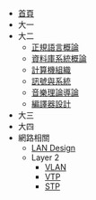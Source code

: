 * [首頁](/NCTU-Coursenote)
* 大一
* 大二
  * [正規語言概論](/NCTU-Coursenote/1072-intro-to-formal-language)
  * [資料庫系統概論](/NCTU-Coursenote/1072-intro-to-dbms)
  * [計算機組織](/NCTU-Coursenote/1072-computer-organization)
  * [訊號與系統](/NCTU-Coursenote/1072-signals-and-systems)
  * [音樂理論導論](/NCTU-Coursenote/1072-intro-to-music-theory)
  * [編譯器設計](/NCTU-Coursenote/1072-compiler-design)
* 大三
* 大四
* 網路相關
  * [LAN Design](/NCTU-Coursenote/network-associate/landesign)
  * Layer 2
    * [VLAN](/NCTU-Coursenote/network-associate/layer2/vlan)
    * [VTP](/NCTU-Coursenote/network-associate/layer2/vtp)
    * [STP](/NCTU-Coursenote/network-associate/layer2/stp)